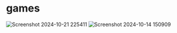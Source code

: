 # games


![Screenshot 2024-10-21 225411](https://github.com/user-attachments/assets/907bf127-596c-444a-9a62-aa5d8039b7c8)
![Screenshot 2024-10-14 150909](https://github.com/user-attachments/assets/4a0efa47-2993-415e-be87-f275927a5a9d)

